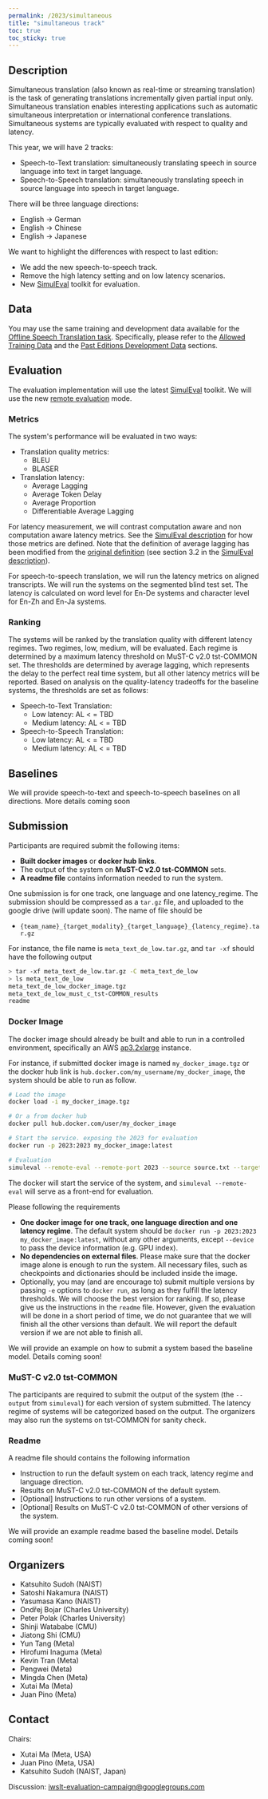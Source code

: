 ```yaml
---
permalink: /2023/simultaneous
title: "simultaneous track"
toc: true
toc_sticky: true
---
```


<!--
Markdown notes: comments can be formed as in this example;
bulleted lines start with a - ;
if you want to have a line break either put a blank line in between the text or leave two spaces at the end of the line
-->

## Description

Simultaneous translation (also known as real-time or streaming translation) is the task of generating translations incrementally given partial input only.
Simultaneous translation enables interesting applications such as automatic simultaneous interpretation or international conference translations.
Simultaneous systems are typically evaluated with respect to quality and latency.

This year, we will have 2 tracks:

* Speech-to-Text translation: simultaneously translating speech in source language into text in target language.
* Speech-to-Speech translation: simultaneously translating speech in source language into speech in target language.


There will be three language directions:

* English -> German
* English -> Chinese
* English -> Japanese


We want to highlight the differences with respect to last edition:
* We add the new speech-to-speech track.
* Remove the high latency setting and on low latency scenarios.
* New [SimulEval](https://simuleval.readthedocs.io/en/latest/) toolkit for evaluation.


<!-- Description the task, the languages, and the type of data -->


## Data
You may use the same training and development data available for the [Offline Speech Translation task](https://iwslt.org/2023/offline). Specifically, please refer to the [Allowed Training Data](https://iwslt.org/2023/offline#allowed-training-data) and the [Past Editions Development Data](https://iwslt.org/2023/offline#past-editions-development-data) sections.


## Evaluation

The evaluation implementation will use the latest [SimulEval](https://github.com/facebookresearch/SimulEval) toolkit.
We will use the new [remote evaluation](https://simuleval.readthedocs.io/en/latest/tutorials/remote_evaluation.html) mode.

### Metrics

The system's performance will be evaluated in two ways:
* Translation quality metrics:
    * BLEU
    * BLASER
* Translation latency:
    * Average Lagging
    * Average Token Delay
    * Average Proportion
    * Differentiable Average Lagging

For latency measurement, we will contrast computation aware and non computation aware latency metrics. See the [SimulEval description](https://arxiv.org/abs/2007.16193) for how those metrics are defined. Note that the definition of average lagging has been modified from the [original definition](https://www.aclweb.org/anthology/P19-1289/) (see section 3.2 in the [SimulEval description](https://arxiv.org/abs/2007.16193)).

For speech-to-speech translation, we will run the latency metrics on aligned transcripts. We will run the systems on the segmented blind test set.
The latency is calculated on word level for En-De systems and character level for En-Zh and En-Ja systems.

### Ranking

The systems will be ranked by the translation quality with different latency regimes.
Two regimes, low, medium, will be evaluated.
Each regime is determined by a maximum latency threshold on MuST-C v2.0 tst-COMMON set.
The thresholds are determined by average lagging,
which represents the delay to the perfect real time system,
but all other latency metrics will be reported.
Based on analysis on the quality-latency tradeoffs for the baseline systems,
the thresholds are set as follows:

* Speech-to-Text Translation:
    * Low latency: AL < = TBD
    * Medium latency: AL < = TBD
* Speech-to-Speech Translation:
    * Low latency: AL < = TBD
    * Medium latency: AL < = TBD


## Baselines

We will provide speech-to-text and speech-to-speech baselines on all directions. More details coming soon




## Submission
Participants are required submit the following items:
* **Built docker images** or **docker hub links**.
* The output of the system on **MuST-C v2.0 tst-COMMON** sets.
* **A readme file** contains information needed to run the system.

One submission is for one track, one language and one latency_regime.
The submission should be compressed as a `tar.gz` file,
and uploaded to the google drive (will update soon).
The name of file should be
* `{team_name}_{target_modality}_{target_language}_{latency_regime}.tar.gz`

For instance, the file name is `meta_text_de_low.tar.gz`,
and `tar -xf` should have the following output
```bash
> tar -xf meta_text_de_low.tar.gz -C meta_text_de_low
> ls meta_text_de_low
meta_text_de_low_docker_image.tgz
meta_text_de_low_must_c_tst-COMMON_results
readme
```


### Docker Image
The docker image should already be built and able to run in a controlled environment, specifically an AWS [ap3.2xlarge](https://aws.amazon.com/ec2/instance-types/p3/) instance.

For instance, if submitted docker image is named `my_docker_image.tgz` or the docker hub link is `hub.docker.com/my_username/my_docker_image`,
the system should be able to run as follow.

```bash
# Load the image
docker load -i my_docker_image.tgz

# Or a from docker hub
docker pull hub.docker.com/user/my_docker_image

# Start the service. exposing the 2023 for evaluation
docker run -p 2023:2023 my_docker_image:latest

# Evaluation
simuleval --remote-eval --remote-port 2023 --source source.txt --target target.txt
```
The docker will start the service of the system, and `simuleval --remote-eval` will serve as a front-end for evaluation.

Please following the requirements
* **One docker image for one track, one language direction and one latency regime**.
The default system should be `docker run -p 2023:2023 my_docker_image:latest`,
without any other arguments, except `--device` to pass the device information (e.g. GPU index).
* **No dependencies on external files**. Please make sure that the docker image alone is enough to run the system. All necessary files, such as checkpoints and dictionaries should be included inside the image.
* Optionally, you may (and are encourage to) submit multiple versions by passing `-e` options to `docker run`, as long as they fulfill the latency thresholds.
We will choose the best version for ranking.
If so, please give us the instructions in the `readme` file.
However, given the evaluation will be done in a short period of time,
we do not guarantee that we will finish all the other versions than default.
We will report the default version if we are not able to finish all.

We will provide an example on how to submit a system based the baseline model.
Details coming soon!

### MuST-C v2.0 tst-COMMON
The participants are required to submit the output of the system (the `--output` from `simuleval`) for each version of system submitted.
The latency regime of systems will be categorized based on the output.
The organizers may also run the systems on tst-COMMON for sanity check.

### Readme
A readme file should contains the following information
* Instruction to run the default system on each track, latency regime and language direction.
* Results on MuST-C v2.0 tst-COMMON of the default system.
* [Optional] Instructions to run other versions of a system.
* [Optional] Results on MuST-C v2.0 tst-COMMON of other versions of the system.

We will provide an example readme based the baseline model.
Details coming soon!


## Organizers

* Katsuhito Sudoh (NAIST)
* Satoshi Nakamura (NAIST)
* Yasumasa Kano (NAIST)
* Ondřej Bojar (Charles University)
* Peter Polak (Charles University)
* Shinji Watababe (CMU)
* Jiatong Shi (CMU)
* Yun Tang (Meta)
* Hirofumi Inaguma (Meta)
* Kevin Tran (Meta)
* Pengwei (Meta)
* Mingda Chen (Meta)
* Xutai Ma (Meta)
* Juan Pino (Meta)

## Contact
Chairs:
* Xutai Ma (Meta, USA)
* Juan Pino (Meta, USA)
* Katsuhito Sudoh (NAIST, Japan)

Discussion: <iwslt-evaluation-campaign@googlegroups.com>
